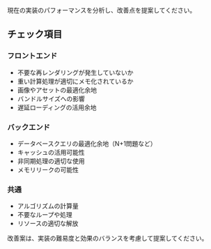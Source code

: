 現在の実装のパフォーマンスを分析し、改善点を提案してください。

## チェック項目

### フロントエンド
- 不要な再レンダリングが発生していないか
- 重い計算処理が適切にメモ化されているか
- 画像やアセットの最適化余地
- バンドルサイズへの影響
- 遅延ローディングの活用余地

### バックエンド
- データベースクエリの最適化余地（N+1問題など）
- キャッシュの活用可能性
- 非同期処理の適切な使用
- メモリリークの可能性

### 共通
- アルゴリズムの計算量
- 不要なループや処理
- リソースの適切な解放

改善案は、実装の難易度と効果のバランスを考慮して提案してください。
